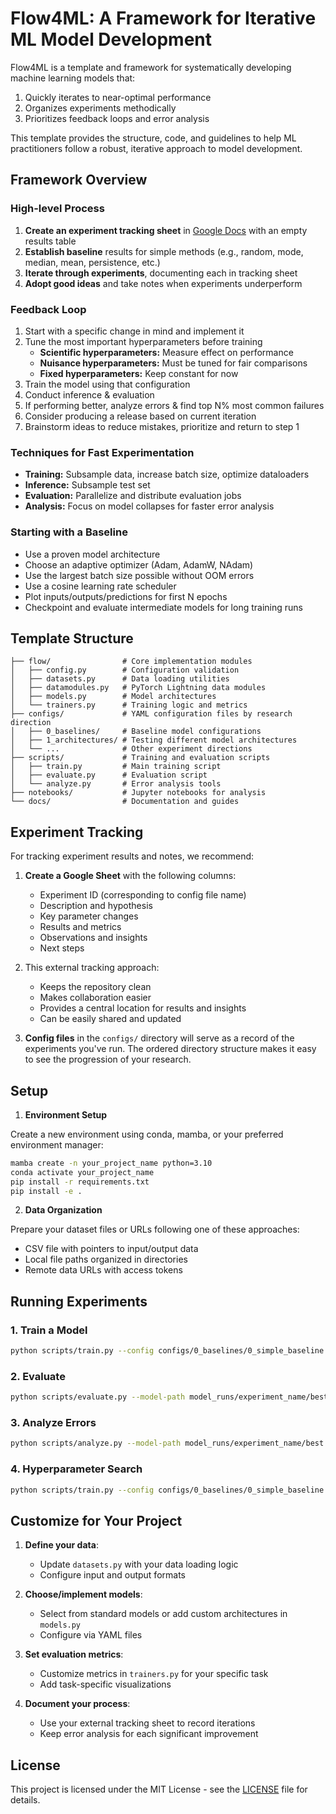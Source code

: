 # Flow4ML: A Framework for Iterative ML Model Development

Flow4ML is a template and framework for systematically developing machine learning models that:
1. Quickly iterates to near-optimal performance
2. Organizes experiments methodically
3. Prioritizes feedback loops and error analysis

This template provides the structure, code, and guidelines to help ML practitioners follow a robust, iterative approach to model development.

## Framework Overview

### High-level Process
1. **Create an experiment tracking sheet** in [Google Docs](https://sheets.google.com/) with an empty results table
2. **Establish baseline** results for simple methods (e.g., random, mode, median, mean, persistence, etc.)
3. **Iterate through experiments**, documenting each in tracking sheet
4. **Adopt good ideas** and take notes when experiments underperform

### Feedback Loop
1. Start with a specific change in mind and implement it
2. Tune the most important hyperparameters before training
   - **Scientific hyperparameters:** Measure effect on performance
   - **Nuisance hyperparameters:** Must be tuned for fair comparisons
   - **Fixed hyperparameters:** Keep constant for now
3. Train the model using that configuration
4. Conduct inference & evaluation
5. If performing better, analyze errors & find top N% most common failures
6. Consider producing a release based on current iteration
7. Brainstorm ideas to reduce mistakes, prioritize and return to step 1

### Techniques for Fast Experimentation
- **Training:** Subsample data, increase batch size, optimize dataloaders
- **Inference:** Subsample test set
- **Evaluation:** Parallelize and distribute evaluation jobs
- **Analysis:** Focus on model collapses for faster error analysis

### Starting with a Baseline
- Use a proven model architecture
- Choose an adaptive optimizer (Adam, AdamW, NAdam)
- Use the largest batch size possible without OOM errors
- Use a cosine learning rate scheduler
- Plot inputs/outputs/predictions for first N epochs
- Checkpoint and evaluate intermediate models for long training runs

## Template Structure

```
├── flow/                # Core implementation modules
│   ├── config.py        # Configuration validation
│   ├── datasets.py      # Data loading utilities
│   ├── datamodules.py   # PyTorch Lightning data modules
│   ├── models.py        # Model architectures
│   └── trainers.py      # Training logic and metrics
├── configs/             # YAML configuration files by research direction
│   ├── 0_baselines/     # Baseline model configurations
│   ├── 1_architectures/ # Testing different model architectures
│   └── ...              # Other experiment directions
├── scripts/             # Training and evaluation scripts
│   ├── train.py         # Main training script
│   ├── evaluate.py      # Evaluation script
│   └── analyze.py       # Error analysis tools
├── notebooks/           # Jupyter notebooks for analysis
└── docs/                # Documentation and guides
```

## Experiment Tracking

For tracking experiment results and notes, we recommend:

1. **Create a Google Sheet** with the following columns:
   - Experiment ID (corresponding to config file name)
   - Description and hypothesis
   - Key parameter changes
   - Results and metrics
   - Observations and insights
   - Next steps

2. This external tracking approach:
   - Keeps the repository clean
   - Makes collaboration easier
   - Provides a central location for results and insights
   - Can be easily shared and updated

3. **Config files** in the `configs/` directory will serve as a record of the experiments you've run. The ordered directory structure makes it easy to see the progression of your research.

## Setup

1. **Environment Setup**

Create a new environment using conda, mamba, or your preferred environment manager:

```bash
mamba create -n your_project_name python=3.10
conda activate your_project_name
pip install -r requirements.txt
pip install -e .
```

2. **Data Organization**

Prepare your dataset files or URLs following one of these approaches:
- CSV file with pointers to input/output data
- Local file paths organized in directories
- Remote data URLs with access tokens

## Running Experiments

### 1. Train a Model

```bash
python scripts/train.py --config configs/0_baselines/0_simple_baseline.yaml
```

### 2. Evaluate

```bash
python scripts/evaluate.py --model-path model_runs/experiment_name/best.ckpt --test-data path/to/test
```

### 3. Analyze Errors

```bash
python scripts/analyze.py --model-path model_runs/experiment_name/best.ckpt --test-data path/to/test
```

### 4. Hyperparameter Search

```bash
python scripts/train.py --config configs/0_baselines/0_simple_baseline.yaml --search_mode --n_trials 20
```

## Customize for Your Project

1. **Define your data**:
   - Update `datasets.py` with your data loading logic
   - Configure input and output formats

2. **Choose/implement models**:
   - Select from standard models or add custom architectures in `models.py`
   - Configure via YAML files

3. **Set evaluation metrics**:
   - Customize metrics in `trainers.py` for your specific task
   - Add task-specific visualizations

4. **Document your process**:
   - Use your external tracking sheet to record iterations
   - Keep error analysis for each significant improvement

## License

This project is licensed under the MIT License - see the [LICENSE](LICENSE) file for details.